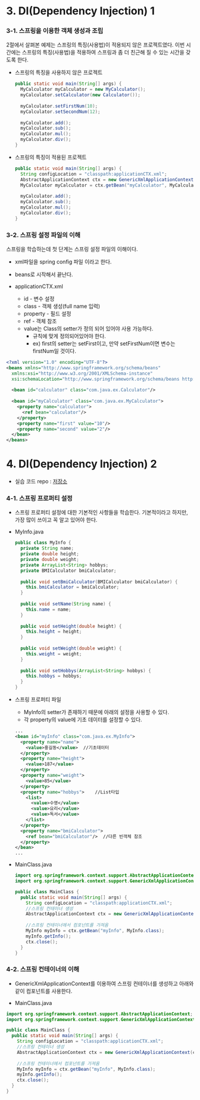 # 3. DI(Dependency Injection) 1

### 3-1. 스프링을 이용한 객체 생성과 조립

2절에서 살펴본 예제는 스프링의 특징(사용법)이 적용되지 않은 프로젝트였다. 이번 시간에는 스프링의 특징(사용법)을 적용하여 스프링과 좀 더 친근해 질 수 있는 시간을 갖도록 한다.

* 스프링의 특징을 사용하지 않은 프로젝트

  ```java
  public static void main(String[] args) {
    MyCalculator myCalculator = new MyCalculator();
    myCalculator.setCalculator(new Calculator());
    
    myCalculator.setFirstNum(10);
    myCalculator.setSecondNum(12);
    
    myCalculator.add();
    myCalculator.sub();
    myCalculator.mul();
    myCalculator.div();
  }
  ```

* 스프링의 특징이 적용된 프로젝트

  ```java
  public static void main(String[] args) {
    String configLocation = "classpath:applicationCTX.xml";
    AbstractApplicationContext ctx = new GenericXmlApplicationContext(configLocation);
    MyCalculator myCalculator = ctx.getBean("myCalculator", MyCalculator.class);
    
    myCalculator.add();
    myCalculator.sub();
    myCalculator.mul();
    myCalculator.div();
  }
  ```

### 3-2. 스프링 설정 파일의 이해

스프링을 학습하는데 첫 단계는 스프링 설정 파일의 이해이다.

* xml파일을 spring config 파일 이라고 한다.
* beans로 시작해서 끝난다.


* applicationCTX.xml
  * id - 변수 설정
  * class - 객체 생성(full name 입력)
  * property - 필드 설정
  * ref - 객체 참조
  * value는 Class의 setter가 정의 되어 있어야 사용 가능하다.
    * 규칙에 맞게 정의되어있어야 한다.
    * ex) first의 setter는 setFirst이고, 만약 setFirstNum이면 변수는 firstNum일 것이다.

```xml
<?xml version="1.0" encoding="UTF-8"?>
<beans xmlns="http://www.springframework.org/schema/beans"
  xmlns:xsi="http://www.w3.org/2001/XMLSchema-instance"
  xsi:schemaLocation="http://www.springframework.org/schema/beans http://springframework.org/schema/beans/spring-beans.xsd">
  
  <bean id="calculator" class="com.java.ex.Calculator"/>
  
  <bean id="myCalculator" class="com.java.ex.MyCalculator">
    <property name="calculator">
      <ref bean="calculator"/>
    </property>
    <property name="first" value="10"/>
    <property name="second" value="2"/>
  </bean>
</beans>
```

  

# 4. DI(Dependency Injection) 2

* 실습 코드 repo : [저장소](https://github.com/namjunemy/spring_for_junior_developer/tree/master/spring_4_1_ex1_springex)

### 4-1. 스프링 프로퍼티 설정

* 스프링 프로퍼티 설정에 대한 기본적인 사항들을 학습한다. 기본적이라고 하지만, 가장 많이 쓰이고 꼭 알고 있어야 한다.

* MyInfo.java

  ```java
  public class MyInfo {
    private String name;
    private double height;
    private double weight;
    private ArrayList<String> hobbys;
    private BMICalculator bmiCalculator;
    
    public void setBmiCalculator(BMICalculator bmiCalculator) {
      this.bmiCalculator = bmiCalculator;
    }
    
    public void setName(String name) {
      this.name = name;
    }
    
    public void setHeight(double height) {
      this.height = height;
    }
    
    public void setWeight(double weight) {
      this.weight = weight;
    }
    
    public void setHobbys(ArrayList<String> hobbys) {
      this.hobbys = hobbys;
    }
  }
  ```

* 스프링 프로퍼티 파일

  * MyInfo의 setter가 존재하기 때문에 아래의 설정을 사용할 수 있다.
  * 각 property의 value에 기초 데이터를 설정할 수 있다.

  ```xml
  ...
  <bean id="myInfo" class="com.java.ex.MyInfo">
    <property name="name">
      <value>홍길동</value>  //기초데이터
    </property>
    <property name="height">
      <value>187</value>
    </property>
    <property name="weight">
      <value>85</value>
    </property>
    <property name="hobbys">	//List타입
      <list>
        <value>수영</value>
        <value>요리</value>
        <value>독서</value>
      </list>
    </property>
    <property name="bmiCalculator">
      <ref bean="bmiCalculator"/>  //다른 빈객체 참조
    </property>
  </bean>
  ...
  ```

* MainClass.java

  ```java
  import org.springframework.context.support.AbstractApplicationContext;
  import org.springframework.context.support.GenericXmlApplicationContext;

  public class MainClass {
    public static void main(String[] args) {
      String configLocation = "classpath:applicationCTX.xml";
      //스프링 컨테이너 생성
      AbstractApplicationContext ctx = new GenericXmlApplicationContext(configLocation);
      
      //스프링 컨테이너에서 컴포넌트를 가져옴
      MyInfo myInfo = ctx.getBean("myInfo", MyInfo.class);
      myInfo.getInfo();
      ctx.close();
    }
  }
  ```

  

### 4-2. 스프링 컨테이너의 이해

* GenericXmlApplicationContext를 이용하여 스프링 컨테이너를 생성하고 아래와 같이 컴포넌트를 사용한다.


* MainClass.java

```java
import org.springframework.context.support.AbstractApplicationContext;
import org.springframework.context.support.GenericXmlApplicationContext;

public class MainClass {
  public static void main(String[] args) {
    String configLocation = "classpath:applicationCTX.xml";
    //스프링 컨테이너 생성
    AbstractApplicationContext ctx = new GenericXmlApplicationContext(configLocation);
    
    //스프링 컨테이너에서 컴포넌트를 가져옴
    MyInfo myInfo = ctx.getBean("myInfo", MyInfo.class);
    myInfo.getInfo();
    ctx.close();
  }
}
```

